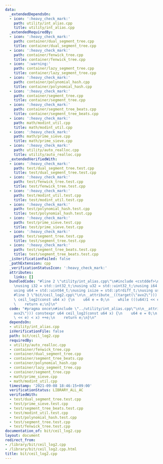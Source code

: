 ```yaml
---
data:
  _extendedDependsOn:
  - icon: ':heavy_check_mark:'
    path: utility/int_alias.cpp
    title: utility/int_alias.cpp
  _extendedRequiredBy:
  - icon: ':heavy_check_mark:'
    path: container/dual_segment_tree.cpp
    title: container/dual_segment_tree.cpp
  - icon: ':heavy_check_mark:'
    path: container/fenwick_tree.cpp
    title: container/fenwick_tree.cpp
  - icon: ':warning:'
    path: container/lazy_segment_tree.cpp
    title: container/lazy_segment_tree.cpp
  - icon: ':heavy_check_mark:'
    path: container/polynomial_hash.cpp
    title: container/polynomial_hash.cpp
  - icon: ':heavy_check_mark:'
    path: container/segment_tree.cpp
    title: container/segment_tree.cpp
  - icon: ':heavy_check_mark:'
    path: container/segment_tree_beats.cpp
    title: container/segment_tree_beats.cpp
  - icon: ':heavy_check_mark:'
    path: math/modint_util.cpp
    title: math/modint_util.cpp
  - icon: ':heavy_check_mark:'
    path: math/prime_sieve.cpp
    title: math/prime_sieve.cpp
  - icon: ':heavy_check_mark:'
    path: utility/auto_realloc.cpp
    title: utility/auto_realloc.cpp
  _extendedVerifiedWith:
  - icon: ':heavy_check_mark:'
    path: test/dual_segment_tree.test.cpp
    title: test/dual_segment_tree.test.cpp
  - icon: ':heavy_check_mark:'
    path: test/fenwick_tree.test.cpp
    title: test/fenwick_tree.test.cpp
  - icon: ':heavy_check_mark:'
    path: test/modint_util.test.cpp
    title: test/modint_util.test.cpp
  - icon: ':heavy_check_mark:'
    path: test/polynomial_hash.test.cpp
    title: test/polynomial_hash.test.cpp
  - icon: ':heavy_check_mark:'
    path: test/prime_sieve.test.cpp
    title: test/prime_sieve.test.cpp
  - icon: ':heavy_check_mark:'
    path: test/segment_tree.test.cpp
    title: test/segment_tree.test.cpp
  - icon: ':heavy_check_mark:'
    path: test/segment_tree_beats.test.cpp
    title: test/segment_tree_beats.test.cpp
  _isVerificationFailed: false
  _pathExtension: cpp
  _verificationStatusIcon: ':heavy_check_mark:'
  attributes:
    links: []
  bundledCode: "#line 2 \"utility/int_alias.cpp\"\n#include <cstddef>\n#include <cstdint>\n\
    \nusing i32 = std::int32_t;\nusing u32 = std::uint32_t;\nusing i64 = std::int64_t;\n\
    using u64 = std::uint64_t;\nusing isize = std::ptrdiff_t;\nusing usize = std::size_t;\n\
    #line 3 \"bit/ceil_log2.cpp\"\n\n__attribute__((target(\"avx2\"))) constexpr u64\
    \ ceil_log2(const u64 x) {\n    u64 e = 0;\n    while (((u64)1 << e) < x) ++e;\n\
    \    return e;\n}\n"
  code: "#pragma once\n#include \"../utility/int_alias.cpp\"\n\n__attribute__((target(\"\
    avx2\"))) constexpr u64 ceil_log2(const u64 x) {\n    u64 e = 0;\n    while (((u64)1\
    \ << e) < x) ++e;\n    return e;\n}\n"
  dependsOn:
  - utility/int_alias.cpp
  isVerificationFile: false
  path: bit/ceil_log2.cpp
  requiredBy:
  - utility/auto_realloc.cpp
  - container/fenwick_tree.cpp
  - container/dual_segment_tree.cpp
  - container/segment_tree_beats.cpp
  - container/polynomial_hash.cpp
  - container/lazy_segment_tree.cpp
  - container/segment_tree.cpp
  - math/prime_sieve.cpp
  - math/modint_util.cpp
  timestamp: '2021-09-08 18:46:15+09:00'
  verificationStatus: LIBRARY_ALL_AC
  verifiedWith:
  - test/dual_segment_tree.test.cpp
  - test/prime_sieve.test.cpp
  - test/segment_tree_beats.test.cpp
  - test/modint_util.test.cpp
  - test/polynomial_hash.test.cpp
  - test/segment_tree.test.cpp
  - test/fenwick_tree.test.cpp
documentation_of: bit/ceil_log2.cpp
layout: document
redirect_from:
- /library/bit/ceil_log2.cpp
- /library/bit/ceil_log2.cpp.html
title: bit/ceil_log2.cpp
---
```

